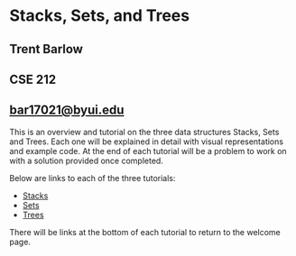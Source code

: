 # **Stacks, Sets, and Trees**
## Trent Barlow
## CSE 212
## bar17021@byui.edu

This is an overview and tutorial on the three data structures Stacks, Sets and Trees. Each one will be explained in detail with visual representations and example code. At the end of each tutorial will be a problem to work on with a solution provided once completed.

Below are links to each of the three tutorials:

* [Stacks](Stack.md)
* [Sets](Set.md)
* [Trees](Tree.md)

There will be links at the bottom of each tutorial to return to the welcome page.